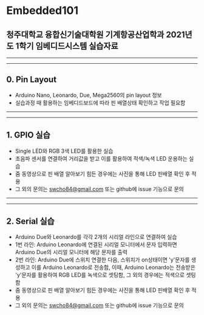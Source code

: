 # Embedded101
## 청주대학교 융합신기술대학원 기계항공산업학과 2021년도 1학기 임베디드시스템 실습자료
------
------
## 0. Pin Layout
- Arduino Nano, Leonardo, Due, Mega2560의 pin layout 정보
- 실습과정 때 활용하는 임베디드보드에 따라 핀 배열상태 확인하고 작업 필요함
------
------
## 1. GPIO 실습
- Single LED와 RGB 3색 LED를 활용한 실습
- 초음파 센서를 연결하여 거리값을 받고 이를 활용하여 적색/녹색 LED 운용하는 실습
- 줌 동영상으로 핀 배열 알아보기 힘든 경우에는 사진을 통해 LED 핀배열 확인 후 적용
- 그 외의 문의는 swcho84@gmail.com 또는 github에 issue 기능으로 문의
------
------
## 2. Serial 실습
- Arduino Due와 Leonardo를 각각 2개의 시리얼 라인으로 연결하여 실습
- 1번 라인: Arduino Leonardo에 연결된 시리얼 모니터에서 문자 입력하면 Arduino Due의 시리얼 모니터에 해당 문자를 출력
- 2번 라인: Arduino Due에 스위치 연결한 다음, 스위치가 on상태이면 'y'문자를 생성하고 이를 Arduino Leonardo로 전송함, 이때, Arduino Leonardo는 전송받은 'y'문자를 활용하여 RGB LED를 녹색으로 셋팅함, 그 외의 경우에는 적색으로 셋팅함
- 줌 동영상으로 핀 배열 알아보기 힘든 경우에는 사진을 통해 LED 핀배열 확인 후 적용
- 그 외의 문의는 swcho84@gmail.com 또는 github에 issue 기능으로 문의
